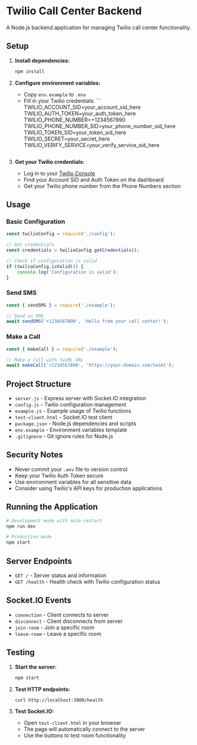 # Twilio Call Center Backend

A Node.js backend application for managing Twilio call center functionality.

## Setup

1. **Install dependencies:**
   ```bash
   npm install
   ```

2. **Configure environment variables:**
   - Copy `env.example` to `.env`
   - Fill in your Twilio credentials:
           ```
      TWILIO_ACCOUNT_SID=your_account_sid_here
      TWILIO_AUTH_TOKEN=your_auth_token_here
      TWILIO_PHONE_NUMBER=+1234567890
      TWILIO_PHONE_NUMBER_SID=your_phone_number_sid_here
      TWILIO_TOKEN_SID=your_token_sid_here
      TWILIO_SECRET=your_secret_here
      TWILIO_VERIFY_SERVICE=your_verify_service_sid_here
      ```

3. **Get your Twilio credentials:**
   - Log in to your [Twilio Console](https://console.twilio.com/)
   - Find your Account SID and Auth Token on the dashboard
   - Get your Twilio phone number from the Phone Numbers section

## Usage

### Basic Configuration
```javascript
const twilioConfig = require('./config');

// Get credentials
const credentials = twilioConfig.getCredentials();

// Check if configuration is valid
if (twilioConfig.isValid()) {
    console.log('Configuration is valid');
}
```

### Send SMS
```javascript
const { sendSMS } = require('./example');

// Send an SMS
await sendSMS('+1234567890', 'Hello from your call center!');
```

### Make a Call
```javascript
const { makeCall } = require('./example');

// Make a call with TwiML URL
await makeCall('+1234567890', 'https://your-domain.com/twiml');
```

## Project Structure

- `server.js` - Express server with Socket.IO integration
- `config.js` - Twilio configuration management
- `example.js` - Example usage of Twilio functions
- `test-client.html` - Socket.IO test client
- `package.json` - Node.js dependencies and scripts
- `env.example` - Environment variables template
- `.gitignore` - Git ignore rules for Node.js

## Security Notes

- Never commit your `.env` file to version control
- Keep your Twilio Auth Token secure
- Use environment variables for all sensitive data
- Consider using Twilio's API keys for production applications

## Running the Application

```bash
# Development mode with auto-restart
npm run dev

# Production mode
npm start
```

## Server Endpoints

- `GET /` - Server status and information
- `GET /health` - Health check with Twilio configuration status

## Socket.IO Events

- `connection` - Client connects to server
- `disconnect` - Client disconnects from server
- `join-room` - Join a specific room
- `leave-room` - Leave a specific room

## Testing

1. **Start the server:**
   ```bash
   npm start
   ```

2. **Test HTTP endpoints:**
   ```bash
   curl http://localhost:3000/health
   ```

3. **Test Socket.IO:**
   - Open `test-client.html` in your browser
   - The page will automatically connect to the server
   - Use the buttons to test room functionality
